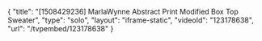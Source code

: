 {
    "title": "[1508429236] MarlaWynne Abstract Print Modified Box Top Sweater",
    "type": "solo",
    "layout": "iframe-static",
    "videoId": "123178638",
    "url": "\/tvpembed\/123178638"
}